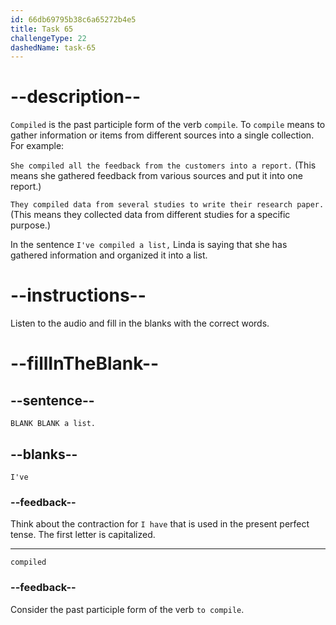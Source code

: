 ```yaml
---
id: 66db69795b38c6a65272b4e5
title: Task 65
challengeType: 22
dashedName: task-65
---
```

<!--
AUDIO REFERENCE:
Linda: I've compiled a list.
-->

# --description--

`Compiled` is the past participle form of the verb `compile`. To `compile` means to gather information or items from different sources into a single collection. For example:

`She compiled all the feedback from the customers into a report.` (This means she gathered feedback from various sources and put it into one report.)

`They compiled data from several studies to write their research paper.` (This means they collected data from different studies for a specific purpose.)

In the sentence `I've compiled a list,` Linda is saying that she has gathered information and organized it into a list.

# --instructions--

Listen to the audio and fill in the blanks with the correct words.

# --fillInTheBlank--

## --sentence--

`BLANK BLANK a list.`

## --blanks--

`I've`

### --feedback--

Think about the contraction for `I have` that is used in the present perfect tense. The first letter is capitalized.

---

`compiled`

### --feedback--

Consider the past participle form of the verb `to compile`.
